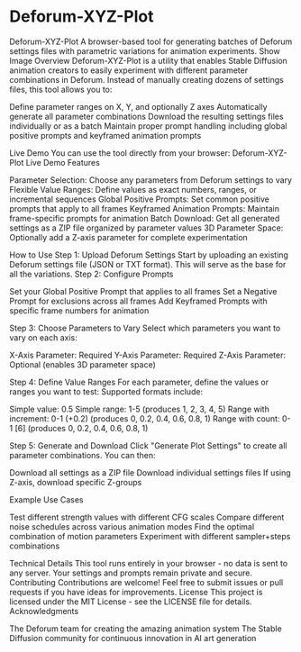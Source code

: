 # Deforum-XYZ-Plot
Deforum-XYZ-Plot
A browser-based tool for generating batches of Deforum settings files with parametric variations for animation experiments.
Show Image
Overview
Deforum-XYZ-Plot is a utility that enables Stable Diffusion animation creators to easily experiment with different parameter combinations in Deforum. Instead of manually creating dozens of settings files, this tool allows you to:

Define parameter ranges on X, Y, and optionally Z axes
Automatically generate all parameter combinations
Download the resulting settings files individually or as a batch
Maintain proper prompt handling including global positive prompts and keyframed animation prompts

Live Demo
You can use the tool directly from your browser: Deforum-XYZ-Plot Live Demo
Features

Parameter Selection: Choose any parameters from Deforum settings to vary
Flexible Value Ranges: Define values as exact numbers, ranges, or incremental sequences
Global Positive Prompts: Set common positive prompts that apply to all frames
Keyframed Animation Prompts: Maintain frame-specific prompts for animation
Batch Download: Get all generated settings as a ZIP file organized by parameter values
3D Parameter Space: Optionally add a Z-axis parameter for complete experimentation

How to Use
Step 1: Upload Deforum Settings
Start by uploading an existing Deforum settings file (JSON or TXT format). This will serve as the base for all the variations.
Step 2: Configure Prompts

Set your Global Positive Prompt that applies to all frames
Set a Negative Prompt for exclusions across all frames
Add Keyframed Prompts with specific frame numbers for animation

Step 3: Choose Parameters to Vary
Select which parameters you want to vary on each axis:

X-Axis Parameter: Required
Y-Axis Parameter: Required
Z-Axis Parameter: Optional (enables 3D parameter space)

Step 4: Define Value Ranges
For each parameter, define the values or ranges you want to test:
Supported formats include:

Simple value: 0.5
Simple range: 1-5 (produces 1, 2, 3, 4, 5)
Range with increment: 0-1 (+0.2) (produces 0, 0.2, 0.4, 0.6, 0.8, 1)
Range with count: 0-1 [6] (produces 0, 0.2, 0.4, 0.6, 0.8, 1)

Step 5: Generate and Download
Click "Generate Plot Settings" to create all parameter combinations. You can then:

Download all settings as a ZIP file
Download individual settings files
If using Z-axis, download specific Z-groups

Example Use Cases

Test different strength values with different CFG scales
Compare different noise schedules across various animation modes
Find the optimal combination of motion parameters
Experiment with different sampler+steps combinations

Technical Details
This tool runs entirely in your browser - no data is sent to any server. Your settings and prompts remain private and secure.
Contributing
Contributions are welcome! Feel free to submit issues or pull requests if you have ideas for improvements.
License
This project is licensed under the MIT License - see the LICENSE file for details.
Acknowledgments

The Deforum team for creating the amazing animation system
The Stable Diffusion community for continuous innovation in AI art generation

